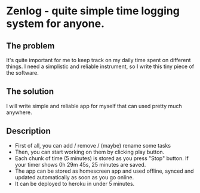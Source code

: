 # Zenlog - quite simple time logging system for anyone.

## The problem

It's quite important for me to keep track on my daily time spent on different things.
I need a simplistic and reliable instrument, so I write this tiny piece of the software.

## The solution

I will write simple and reliable app for myself that can used pretty much anywhere.

## Description

- First of all, you can add / remove / (maybe) rename some tasks
- Then, you can start working on them by clicking play button.
- Each chunk of time (5 minutes) is stored as you press "Stop" button. If your timer shows 0h 29m 45s, 25 minutes are saved.
- The app can be stored as homescreen app and used offline, synced and updated automatically as soon as you go online.
- It can be deployed to heroku in under 5 minutes.